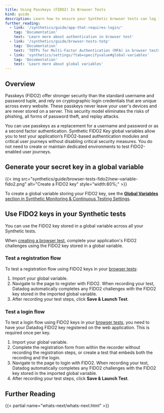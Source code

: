 ```yaml
---
title: Using Passkeys (FIDO2) In Browser Tests
kind: guide
description: Learn how to ensure your Synthetic browser tests can log in to your applications. 
further_reading:
  - link: '/synthetics/guide/app-that-requires-login/'
    tag: 'Documentation'
    text: 'Learn more about authentication in browser test'
  - link: '/synthetics/guide/browser-tests-totp'
    tag: 'Documentation'
    text: 'TOTPs for Multi-Factor Authentication (MFA) in browser tests'
  - link: 'synthetics/settings/?tab=specifyvalue#global-variables'
    tag: 'Documentation'
    text: 'Learn more about global variables'
---
```


## Overview

Passkeys (FIDO2) offer stronger security than the standard username and password tuple, and rely on cryptographic login credentials that are unique across every website. These passkeys never leave your user's devices and are never stored on a server. This security model eliminates the risks of phishing, all forms of password theft, and replay attacks.

You can use passkeys as a replacement for a username and password or as a second factor authentication. Synthetic FIDO2 Key global variables allow you to test your application’s FIDO2-based authentication modules and critical user journeys without disabling critical security measures. You do not need to create or maintain dedicated environments to test FIDO2-enabled user journeys.

## Generate your secret key in a global variable

{{< img src="synthetics/guide/browser-tests-fido2/new-variable-fido2.png" alt="Create a FIDO2 key" style="width:80%;" >}}

To create a global variable storing your FIDO2 key, see the [**Global Variables** section in Synthetic Monitoring & Continuous Testing Settings][4].

## Use FIDO2 keys in your Synthetic tests

You can use the FIDO2 key stored in a global variable across all your Synthetic tests. 

When [creating a browser test][3], complete your application's FIDO2 challenges using the FIDO2 key stored in a global variable.

### Test a registration flow

To test a registration flow using FIDO2 keys in your [browser tests][3]:

1. Import your global variable.
2. Navigate to the page to register with FIDO2. When recording your test, Datadog automatically completes any FIDO2 challenges with the FIDO2 key stored in the imported global variable.
4. After recording your test steps, click **Save & Launch Test**.

### Test a login flow

To test a login flow using FIDO2 keys in your [browser tests][3], you need to have your Datadog FIDO2 key registered on the web application. This is required once per key.

1. Import your global variable.
2. Complete the registration form from within the recorder without recording the registration steps, or create a test that embeds both the recording and the login.
3. Navigate to the page to login with FIDO2. When recording your test, Datadog automatically completes any FIDO2 challenges with the FIDO2 key stored in the imported global variable.
5. After recording your test steps, click **Save & Launch Test**.

## Further Reading

{{< partial name="whats-next/whats-next.html" >}}

[1]: https://app.datadoghq.com/synthetics/settings/variables
[2]: /account_management/rbac/?tab=datadogapplication#custom-roles
[3]: /synthetics/browser_tests/
[4]: /synthetics/settings/?tab=fido2key